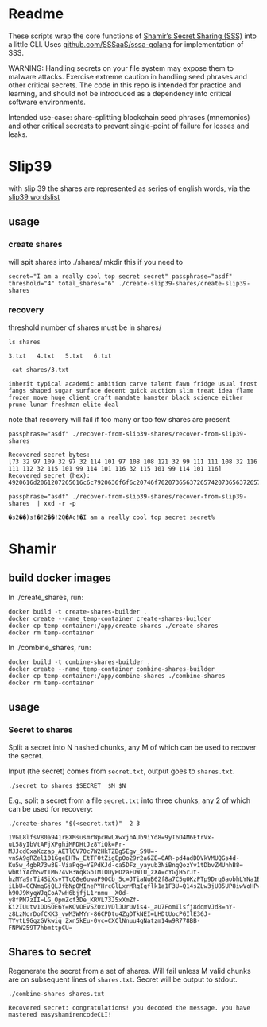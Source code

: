 # Readme

These scripts wrap the core functions of [Shamir’s Secret Sharing (SSS)](https://en.wikipedia.org/wiki/Shamir%27s_secret_sharing) into a little CLI. Uses [github.com/SSSaaS/sssa-golang](github.com/SSSaaS/sssa-golang) for implementation of SSS.

WARNING: Handling secrets on your file system may expose them to malware attacks. Exercise extreme caution in handling seed phrases and other critical secrets. The code in this repo is intended for practice and learning, and should not be introduced as a dependency into critical software environments.

Intended use-case: share-splitting blockchain seed phrases (mnemonics) and other critical secrests to prevent single-point of failure for losses and leaks.



# Slip39

with slip 39 the shares are represented as series of english words, via the [slip39 wordslist](https://github.com/satoshilabs/slips/blob/master/slip-0039/wordlist.txt)

## usage

### create shares

will spit shares into ./shares/ 
mkdir this if you need to


```shell
secret="I am a really cool top secret secret" passphrase="asdf" threshold="4" total_shares="6" ./create-slip39-shares/create-slip39-shares
```

### recovery

threshold number of shares must be in shares/
```shell
ls shares
```
```console
3.txt	4.txt	5.txt	6.txt
```
```shell
 cat shares/3.txt
```
```console
inherit typical academic ambition carve talent fawn fridge usual frost fangs shaped sugar surface decent quick auction slim treat idea flame frozen move huge client craft mandate hamster black science either prune lunar freshman elite deal
```

note that recovery will fail if too many or too few shares are present

```shell
passphrase="asdf" ./recover-from-slip39-shares/recover-from-slip39-shares
```
```console
Recovered secret bytes:
[73 32 97 109 32 97 32 114 101 97 108 108 121 32 99 111 111 108 32 116 111 112 32 115 101 99 114 101 116 32 115 101 99 114 101 116]
Recovered secret (hex):
4920616d2061207265616c6c7920636f6f6c20746f702073656372657420736563726574
```
```shell
passphrase="asdf" ./recover-from-slip39-shares/recover-from-slip39-shares  | xxd -r -p
```
```console
�s2��)s!�!2��!2Q�Ac!�I am a really cool top secret secret%
```


# Shamir
## build docker images

In ./create_shares, run:
```shell
docker build -t create-shares-builder .
docker create --name temp-container create-shares-builder
docker cp temp-container:/app/create-shares ./create-shares
docker rm temp-container
```

In ./combine_shares, run:

```shell
docker build -t combine-shares-builder .
docker create --name temp-container combine-shares-builder
docker cp temp-container:/app/combine-shares ./combine-shares
docker rm temp-container
```

## usage

### Secret to shares

Split a secret into N hashed chunks, any M of which can be used to recover the secret.

Input (the secret) comes from `secret.txt`, output goes to `shares.txt`.

```shell
./secret_to_shares $SECRET  $M $N
```

E.g., split a secret from a file `secret.txt` into three chunks, any 2 of which can be used for recovery:

```
./create-shares "$(<secret.txt)"  2 3
```

```console
1VGL8lfsV80a941rBXMsusmrWpcHwLXwxjnAUb9iYd8=9yT6O4M6EtrVx-uL58yIbVtAFjXPghiMPDHtJz8YiQk=Pr-MJJcdGxaKczap_AETlGV70c7W2HkTZBg5Egv_S9U=-vnSA9gRZel101GgeEHTw_EtTF0tZigEpOo29r2a6ZE=0AR-pd4adDDVkVMUQGs4d-Ku5w_4gbR73w3E-ViaPqg=YEPdKJd-ca5DFz_yayub3NiBnqQozYv1tDbvZMUhhB8=
wbRiYAchSvtTMG74vH3WqkGbIMIODyPOzaFDWTU_zXA=cYGjH5rJt-hzMYa9rTi4SiXsvTTcQ8e6uwaP9OCb_5c=JTiaNuB62f8a7C5g0KzPTp9Drq6aobhLYNa1B1-iLbU=CCNmqGjQLJfbNpOMInePYHrcGlLxrMRqIqflk1a1F3U=Q14sZLw3jU85UP8iwVoHPv16IJ9EtSV67oME1CegIpo=_OpdTwvdx0a4BeuXR7cSYX8j3z7sFJsdilU6F4Os4ac=
h90J9KyqWJqCoA7wH6bjfjL1rnmu__X0d-y8fPM7zII=LG_OpmZcf3De_KRVL73J5xXmZf-Ki2IUutv1ODSOE6Y=KQVOEvSZ0xJVDlJUrUVis4-_aU7FomIlsfj8dqmVJd8=nY-z8LzNorDofCKK3_vwM3WMYr-86CPDtu4ZgDTkNEI=LHDtUocPGIlE36J-TYytL9GqzGVkwiq_Zxn5kEu-0yc=CXClNnuu4qNatzm14w9R778BB-FNPW259T7hbmttpCU=

```
## Shares to secret

Regenerate the secret from a set of shares. Will fail unless M valid chunks are on subsequent lines of `shares.txt`. Secret will be output to stdout. 


```shell
./combine-shares shares.txt
```
```console
Recovered secret: congratulations! you decoded the message. you have mastered easyshamirencodeCLI!
```

